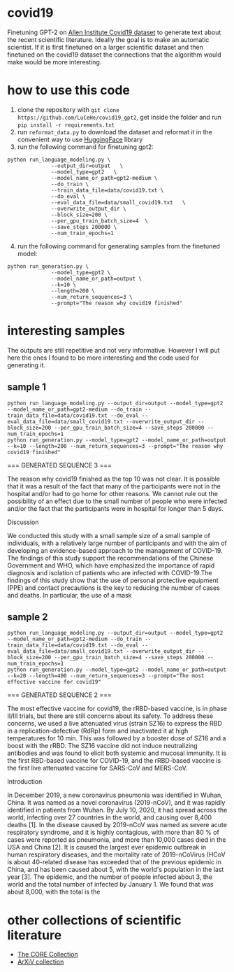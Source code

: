 # covid19

Finetuning GPT-2 on [Allen Institute Covid19 dataset](https://allenai.org/data/cord-19) to generate text about the recent scientific literature. Ideally the goal is to make an automatic scientist. If it is first finetuned on a larger scientific dataset and then finetuned on the covid19 dataset the connections that the algorithm would make would be more interesting.

# how to use this code
1. clone the repository with `git clone https://github.com/LuCeHe/covid19_gpt2`, get inside the folder and run `pip install -r requirements.txt`
2. run `reformat_data.py` to download the dataset and reformat it in the convenient way to use [HuggingFace](https://huggingface.co/) library
3. run the following command for finetuning gpt2: 

```pythonscript
python run_language_modeling.py \
              --output_dir=output   \
              --model_type=gpt2   \
              --model_name_or_path=gpt2-medium \
              --do_train \
              --train_data_file=data/covid19.txt \
              --do_eval \
              --eval_data_file=data/small_covid19.txt   \
              --overwrite_output_dir \
              --block_size=200 \
              --per_gpu_train_batch_size=4  \
              --save_steps 200000 \
              --num_train_epochs=1
```

4. run the following command for generating samples from the finetuned model: 

```pythonscript
python run_generation.py \
              --model_type=gpt2 \
              --model_name_or_path=output \
              --k=10 \
              --length=200 \
              --num_return_sequences=3 \
              --prompt="The reason why covid19 finished"
```

# interesting samples

The outputs are still repetitive and not very informative. However I will put here the ones I found to be more interesting and the code used for generating it.

## sample 1

```pythonscript
python run_language_modeling.py --output_dir=output --model_type=gpt2 --model_name_or_path=gpt2-medium --do_train --train_data_file=data/covid19.txt --do_eval --eval_data_file=data/small_covid19.txt --overwrite_output_dir --block_size=200 --per_gpu_train_batch_size=4 --save_steps 200000 --num_train_epochs=1
python run_generation.py --model_type=gpt2 --model_name_or_path=output --k=10 --length=200 --num_return_sequences=3 --prompt="The reason why covid19 finished"
```

=== GENERATED SEQUENCE 3 ===

The reason why covid19 finished as the top 10 was not clear. It is possible that it was a result of the fact that many of the participants were not in the hospital and/or had to go home for other reasons. We cannot rule out the possibility of an effect due to the small number of people who were infected and/or the fact that the participants were in hospital for longer than 5 days.

Discussion

We conducted this study with a small sample size of a small sample of individuals, with a relatively large number of participants and with the aim of developing an evidence-based approach to the management of COVID-19. The findings of this study support the recommendations of the Chinese Government and WHO, which have emphasized the importance of rapid diagnosis and isolation of patients who are infected with COVID-19.The findings of this study show that the use of personal protective equipment (PPE) and contact precautions is the key to reducing the number of cases and deaths. In particular, the use of a mask

## sample 2

```pythonscript
python run_language_modeling.py --output_dir=output --model_type=gpt2 --model_name_or_path=gpt2-medium --do_train --train_data_file=data/covid19.txt --do_eval --eval_data_file=data/small_covid19.txt --overwrite_output_dir --block_size=200 --per_gpu_train_batch_size=4 --save_steps 200000 --num_train_epochs=1
python run_generation.py --model_type=gpt2 --model_name_or_path=output --k=20 --length=400 --num_return_sequences=3 --prompt="The most effective vaccine for covid19"
```

=== GENERATED SEQUENCE 2 ===

The most effective vaccine for covid19, the rRBD-based vaccine, is in phase II/III trials, but there are still concerns about its safety. To address these concerns, we used a live attenuated virus (strain SZ16) to express the RBD in a replication-defective (RdRp) form and inactivated it at high temperatures for 10 min. This was followed by a booster dose of SZ16 and a boost with the rRBD. The SZ16 vaccine did not induce neutralizing antibodies and was found to elicit both systemic and mucosal immunity. It is the first RBD-based vaccine for COVID-19, and the rRBD-based vaccine is the first live attenuated vaccine for SARS-CoV and MERS-CoV.

Introduction

In December 2019, a new coronavirus pneumonia was identified in Wuhan, China. It was named as a novel coronavirus (2019-nCoV), and it was rapidly identified in patients from Wuhan. By July 10, 2020, it had spread across the world, infecting over 27 countries in the world, and causing over 8,400 deaths [1]. In the disease caused by 2019-nCoV was named as severe acute respiratory syndrome, and it is highly contagious, with more than 80 % of cases were reported as pneumonia, and more than 10,000 cases died in the USA and China [2]. It is caused the largest ever epidemic outbreak in human respiratory diseases, and the mortality rate of 2019-nCoVirus (HCoV is about 40-related disease has exceeded that of the previous epidemic in China, and has been caused about 5, with the world's population in the last year [3]. The epidemic, and the number of people infected about 3, the world and the total number of infected by January 1. We found that was about 8,000, with the total is the


# other collections of scientific literature

- [The CORE Collection](https://core.ac.uk/services/#access-to-raw-data)
- [ArXiV collection](https://link.springer.com/article/10.1007/s11192-020-03382-z)
